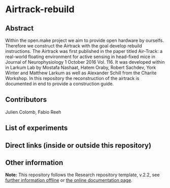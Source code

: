 # Airtrack-rebuild

## Abstract
Within the open.make project we aim to provide open hardware by ourselfs. Therefore we construct the Airtrack with the goal develop rebuild instructions. The Airtrack was first published in the paper titled Air-Track: a real-world floating environment for active sensing in head-fixed mice in Journal of Neurophysiology 1 October 2016 Vol. 116. It was developed within in Larkum Lab by Mostafa Nashaat, Hatem Oraby, Robert Sachdev, York Winter and Matthew Larkum as well as Alexander Schill from the Charite Workshop.
In this repository the reconstruction of the airtrack is documented in end to provide a construction guide. 

## Contributors
Julien Colomb, Fabio Reeh

## List of experiments
  

## Direct links (inside or outside this repository)


## Other information

**Note:** This repository follows the Research repository template, v.2.2, see [further information offline](.doc/information.md) or [the online documentation page](https://gin-tonic.netlify.app/).
